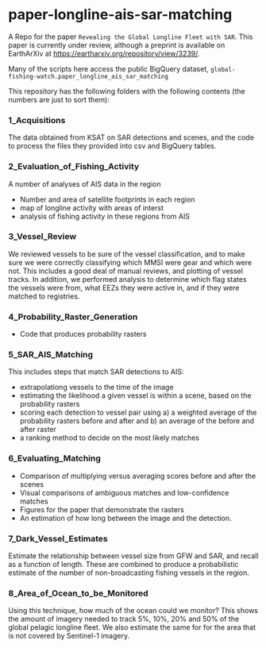 # paper-longline-ais-sar-matching
A Repo for the paper `Revealing the Global Longline Fleet with SAR`. This paper is currently under review, although a preprint is available on EarthArXiv at https://eartharxiv.org/repository/view/3239/.

Many of the scripts here access the public BigQuery dataset, `global-fishing-watch.paper_longline_ais_sar_matching`

This repository has the following folders with the following contents (the numbers are just to sort them):

### 1_Acquisitions 
The data obtained from KSAT on SAR detections and scenes, and the code to process the files they provided into csv and BigQuery tables.

### 2_Evaluation_of_Fishing_Activity 
A number of analyses of AIS data in the region
 - Number and area of satellite footprints in each region
 - map of longline activity with areas of interst
 - analysis of fishing activity in these regions from AIS
 
### 3_Vessel_Review
We reviewed vessels to be sure of the vessel classification, and to make sure we were correctly classifying which MMSI were gear and which were not. This includes a good deal of manual reviews, and plotting of vessel tracks. In addition, we performed analysis to determine which flag states the vessels were from, what EEZs they were active in, and if they were matched to registries. 

### 4_Probability_Raster_Generation
 - Code that produces probability rasters 

### 5_SAR_AIS_Matching
This includes steps that match SAR detections to AIS:
 - extrapolationg vessels to the time of the image
 - estimating the likelihood a given vessel is within a scene, based on the probability rasters
 - scoring each detection to vessel pair using a) a weighted average of the probability rasters before and after and b) an average of the before and after raster
 - a ranking method to decide on the most likely matches

### 6_Evaluating_Matching
 - Comparison of multiplying versus averaging scores before and after the scenes
 - Visual comparisons of ambiguous matches and low-confidence matches
 - Figures for the paper that demonstrate the rasters
 - An estimation of how long between the image and the detection. 

### 7_Dark_Vessel_Estimates
Estimate the relationship between vessel size from GFW and SAR, and recall as a function of length. These are combined to produce a probabilistic estimate of the number of non-broadcasting fishing vessels in the region.

### 8_Area_of_Ocean_to_be_Monitored
Using this technique, how much of the ocean could we monitor? This shows the amount of imagery needed to track 5%, 10%, 20% and 50% of the global pelagic longline fleet. We also estimate the same for for the area that is not covered by Sentinel-1 imagery.
